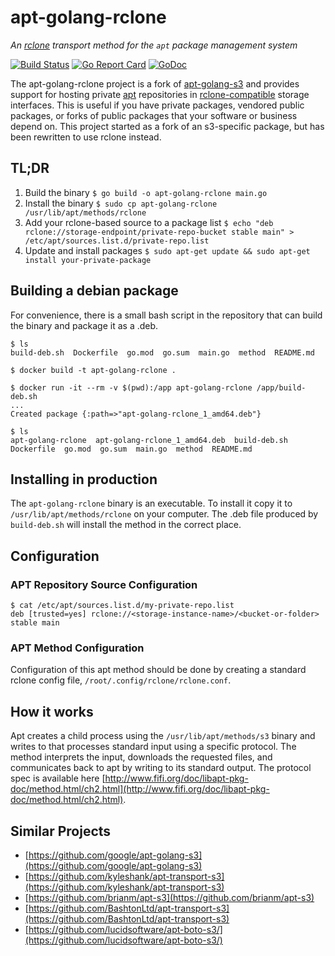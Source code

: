 # apt-golang-rclone

_An [rclone](https://rclone.org) transport method for the `apt` package management system_

[![Build Status](https://travis-ci.org/google/apt-golang-rclone.svg?branch=master)](https://travis-ci.org/google/apt-golang-s3)
[![Go Report Card](https://goreportcard.com/badge/github.com/google/apt-golang-s3)](https://goreportcard.com/report/github.com/google/apt-golang-s3)
[![GoDoc](https://godoc.org/github.com/google/apt-golang-s3?status.svg)](https://godoc.org/github.com/google/apt-golang-s3)

The apt-golang-rclone project is a fork of [apt-golang-s3](https://github.com/google/apt-golang-s3) and provides support for hosting private
[apt](https://en.wikipedia.org/wiki/APT_(Debian)) repositories in
[rclone-compatible](https://rclone.org) storage interfaces. This is useful if you have private
packages, vendored public packages, or forks of public packages that your
software or business depend on. This project started as a fork of an s3-specific package, but has been rewritten to use rclone instead.

## TL;DR
1. Build the binary `$ go build -o apt-golang-rclone main.go`
1. Install the binary `$ sudo cp apt-golang-rclone /usr/lib/apt/methods/rclone`
1. Add your rclone-based source to a package list `$ echo "deb rclone://storage-endpoint/private-repo-bucket stable main" > /etc/apt/sources.list.d/private-repo.list`
1. Update and install packages `$ sudo apt-get update && sudo apt-get install your-private-package`

## Building a debian package

For convenience, there is a small bash script in the repository that can build
the binary and package it as a .deb.

```
$ ls
build-deb.sh  Dockerfile  go.mod  go.sum  main.go  method  README.md

$ docker build -t apt-golang-rclone .

$ docker run -it --rm -v $(pwd):/app apt-golang-rclone /app/build-deb.sh
...
Created package {:path=>"apt-golang-rclone_1_amd64.deb"}

$ ls
apt-golang-rclone  apt-golang-rclone_1_amd64.deb  build-deb.sh  Dockerfile  go.mod  go.sum  main.go  method  README.md
```

## Installing in production

The `apt-golang-rclone` binary is an executable. To install it copy it to
`/usr/lib/apt/methods/rclone` on your computer. The .deb file produced by
`build-deb.sh` will install the method in the correct place.


## Configuration
### APT Repository Source Configuration

```
$ cat /etc/apt/sources.list.d/my-private-repo.list
deb [trusted=yes] rclone://<storage-instance-name>/<bucket-or-folder> stable main
```

### APT Method Configuration

Configuration of this apt method should be done by creating a standard
rclone config file, `/root/.config/rclone/rclone.conf`.

## How it works

Apt creates a child process using the `/usr/lib/apt/methods/s3` binary and
writes to that processes standard input using a specific protocol. The method
interprets the input, downloads the requested files, and communicates back to
apt by writing to its standard output. The protocol spec is available here
[http://www.fifi.org/doc/libapt-pkg-doc/method.html/ch2.html](http://www.fifi.org/doc/libapt-pkg-doc/method.html/ch2.html).

## Similar Projects
* [https://github.com/google/apt-golang-s3](https://github.com/google/apt-golang-s3)
* [https://github.com/kyleshank/apt-transport-s3](https://github.com/kyleshank/apt-transport-s3)
* [https://github.com/brianm/apt-s3](https://github.com/brianm/apt-s3)
* [https://github.com/BashtonLtd/apt-transport-s3](https://github.com/BashtonLtd/apt-transport-s3)
* [https://github.com/lucidsoftware/apt-boto-s3/](https://github.com/lucidsoftware/apt-boto-s3/)

